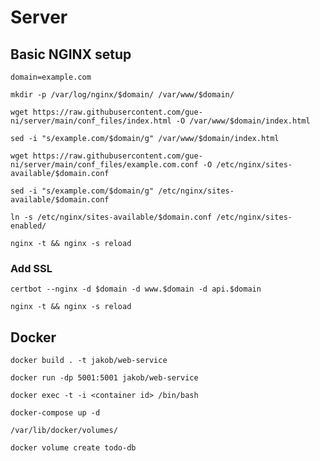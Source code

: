 # Server

## Basic NGINX setup

```
domain=example.com

mkdir -p /var/log/nginx/$domain/ /var/www/$domain/

wget https://raw.githubusercontent.com/gue-ni/server/main/conf_files/index.html -O /var/www/$domain/index.html

sed -i "s/example.com/$domain/g" /var/www/$domain/index.html

wget https://raw.githubusercontent.com/gue-ni/server/main/conf_files/example.com.conf -O /etc/nginx/sites-available/$domain.conf

sed -i "s/example.com/$domain/g" /etc/nginx/sites-available/$domain.conf

ln -s /etc/nginx/sites-available/$domain.conf /etc/nginx/sites-enabled/

nginx -t && nginx -s reload
```

### Add SSL 

```
certbot --nginx -d $domain -d www.$domain -d api.$domain 

nginx -t && nginx -s reload

```

## Docker

`docker build . -t jakob/web-service`

`docker run -dp 5001:5001 jakob/web-service`

`docker exec -t -i <container id> /bin/bash`

`docker-compose up -d`

`/var/lib/docker/volumes/`

`docker volume create todo-db`




